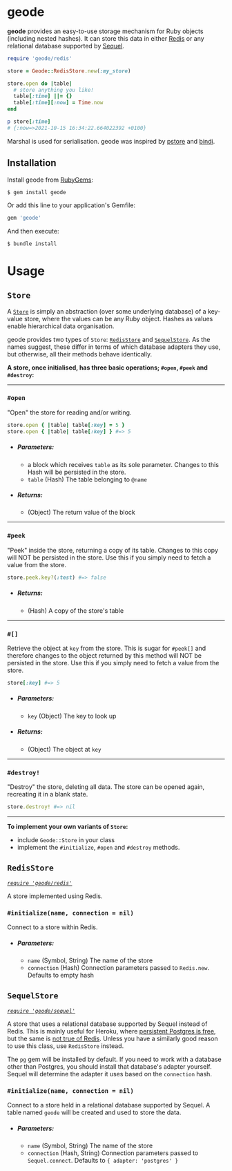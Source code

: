 # geode
**geode** provides an easy-to-use storage mechanism for Ruby objects (including nested hashes).
It can store this data in either [Redis](https://github.com/redis/redis-rb)
or any relational database supported by [Sequel](https://github.com/jeremyevans/sequel).

```ruby
require 'geode/redis'

store = Geode::RedisStore.new(:my_store)

store.open do |table|
  # store anything you like!
  table[:time] ||= {}
  table[:time][:now] = Time.now
end

p store[:time]
# {:now=>2021-10-15 16:34:22.664022392 +0100}
```

Marshal is used for serialisation. geode was inspired by [pstore](https://github.com/ruby/pstore)
and [bindi](https://github.com/havenwood/bindi).

## Installation

Install geode from [RubyGems](https://rubygems.org/gems/geode):

```console
$ gem install geode
```

Or add this line to your application's Gemfile:

```ruby
gem 'geode'
```

And then execute:

```console
$ bundle install
```

# Usage
## `Store`
A [`Store`](lib/geode.rb) is simply an abstraction (over some underlying database) of a key-value
store, where the values can be any Ruby object. Hashes as values enable hierarchical data
organisation.

geode provides two types of `Store`: [`RedisStore`](#redisstore) and [`SequelStore`](#sequelstore).
As the names suggest, these differ in terms of which database adapters they use, but otherwise,
all their methods behave identically.

**A store, once initialised, has three basic operations; `#open`, `#peek` and `#destroy`:**

---
### `#open`
"Open" the store for reading and/or writing.

```ruby
store.open { |table| table[:key] = 5 }
store.open { |table| table[:key] } #=> 5
```
- ##### Parameters:
	- a block which receives `table` as its sole parameter. Changes to this Hash will
  be persisted in the store.
	- `table` (Hash) The table belonging to `@name`
- ##### Returns:
    - (Object) The return value of the block
---
### `#peek`
"Peek" inside the store, returning a copy of its table.
Changes to this copy will NOT be persisted in the store.
Use this if you simply need to fetch a value from the store.

```ruby
store.peek.key?(:test) #=> false
```

- ##### Returns:
    - (Hash) A copy of the store's table
---
### `#[]`
Retrieve the object at `key` from the store.
This is sugar for `#peek[]` and therefore
changes to the object returned by this method will NOT
be persisted in the store.
Use this if you simply need to fetch a value from the store.

```ruby
store[:key] #=> 5
```
- ##### Parameters:
    - `key` (Object) The key to look up
- ##### Returns:
    - (Object) The object at `key`
---
### `#destroy!`
"Destroy" the store, deleting all data.
The store can be opened again, recreating it in a blank state.

```ruby
store.destroy! #=> nil
```
---

**To implement your own variants of `Store`:**
- include `Geode::Store` in your class
- implement the `#initialize`, `#open` and `#destroy` methods.

## `RedisStore`
[*`require 'geode/redis'`*](lib/geode/redis.rb)

A store implemented using Redis.

### `#initialize(name, connection = nil)`
Connect to a store within Redis.
- ##### Parameters:
    - `name` (Symbol, String) The name of the store
    - `connection` (Hash) Connection parameters passed to `Redis.new`.
       Defaults to empty hash

## `SequelStore`
[*`require 'geode/sequel'`*](lib/geode/sequel.rb)

A store that uses a relational database supported by Sequel instead of Redis.
This is mainly useful for Heroku, where
[persistent Postgres is free](https://elements.heroku.com/addons/heroku-postgresql), but
the same is [not true of Redis](https://elements.heroku.com/addons/heroku-redis).
Unless you have a similarly good reason to use this class, use `RedisStore` instead.

The `pg` gem will be installed by default. If you need to work with a database other than Postgres,
you should install that database's adapter yourself. Sequel will determine the adapter it uses
based on the `connection` hash.

### `#initialize(name, connection = nil)`
Connect to a store held in a relational database supported by Sequel.
A table named `geode` will be created and used to store the data.
- ##### Parameters:
    - `name` (Symbol, String) The name of the store
    - `connection` (Hash, String) Connection parameters passed to `Sequel.connect`.
       Defaults to `{ adapter: 'postgres' }`
